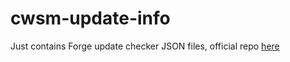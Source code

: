 # cwsm-update-info

Just contains Forge update checker JSON files, official repo [here](https://github.com/nonamecrackers2/crackers-wither-storm-mod)
